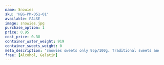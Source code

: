 ```yaml
---
name: Snowies
sku: 'HBG-PM-051-01'
available: FALSE
image: snowies.jpg
purchase_option: 1
price: 0.95
cost_price: 0.38
container_water_weight: 919
container_sweets_weight: 0
meta_description: 'Snowies sweets only 95p/100g. Traditional sweets and more at Humbugs Confectionery Store. Specialists in satisfying your sweet tooth!'
free: [Alcohol, Gelatin]
---
```

